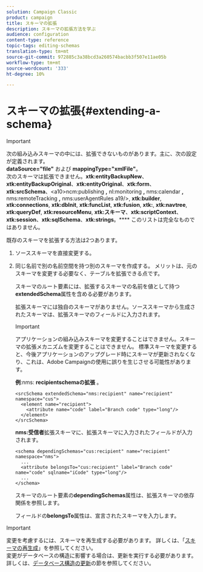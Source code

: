 ```yaml
---
solution: Campaign Classic
product: campaign
title: スキーマの拡張
description: スキーマの拡張方法を学ぶ
audience: configuration
content-type: reference
topic-tags: editing-schemas
translation-type: tm+mt
source-git-commit: 972885c3a38bcd3a260574bacbb3f507e11ae05b
workflow-type: tm+mt
source-wordcount: '333'
ht-degree: 10%

---
```



# スキーマの拡張{#extending-a-schema}

>[!IMPORTANT]
>
>次の組み込みスキーマの中には、拡張できないものがあります。主に、次の設定が定義されます。\
>**dataSource=&quot;file&quot;** および **mappingType=&quot;xmlFile&quot;**。\
>次のスキーマは拡張できません。**xtk:entityBackupNew**、**xtk:entityBackupOriginal**、**xtk:entityOriginal**、**xtk:form**、**xtk:srcSchema**、&lt;a10>ncm:publishing **,** nl:monitoring **,** nms:calendar **,** nms:remoteTracking **,** nms:userAgentRules a19/>, **xtk:builder**, **xtk:connections**, **xtk:dbInit**, **xtk:funcList**, **xtk:fusion**, **xtk:**, **xtk:navtree**, **xtk:queryDef**, **xtk:resourceMenu**, **xtk:スキーマ**、**xtk:scriptContext**、**xtk:session**、**xtk:sqlSchema**、**xtk:strings**。****
>このリストは完全なものではありません。

既存のスキーマを拡張する方法は2つあります。

1. ソーススキーマを直接変更する。
1. 同じ名前で別の名前空間を持つ別のスキーマを作成する。 メリットは、元のスキーマを変更する必要なく、テーブルを拡張できる点です。

   スキーマのルート要素には、拡張するスキーマの名前を値として持つ&#x200B;**extendedSchema**&#x200B;属性を含める必要があります。

   拡張スキーマには独自のスキーマがありません。ソーススキーマから生成されたスキーマは、拡張スキーマのフィールドに入力されます。

   >[!IMPORTANT]
   >
   >アプリケーションの組み込みスキーマを変更することはできません。スキーマの拡張メカニズムを変更することはできません。 標準スキーマを変更すると、今後アプリケーションのアップグレード時にスキーマが更新されなくなり、これは、Adobe Campaignの使用に誤りを生じさせる可能性があります。

   **例**:nms: **recipientschemaの拡張** 。

   ```
   <srcSchema extendedSchema="nms:recipient" name="recipient" namespace="cus">
     <element name="recipient">
       <attribute name="code" label="Branch code" type="long"/>
     </element>
   </srcSchema>
   ```

   **nms:受信者**&#x200B;拡張スキーマに、拡張スキーマに入力されたフィールドが入力されます。

   ```
   <schema dependingSchemas="cus:recipient" name="recipient" namespace="nms">
     ...
     <attribute belongsTo="cus:recipient" label="Branch code" name="code" sqlname="iCode" type="long"/>
     ...
   </schema>
   ```

   スキーマのルート要素の&#x200B;**dependingSchemas**&#x200B;属性は、拡張スキーマの依存関係を参照します。

   フィールドの&#x200B;**belongsTo**&#x200B;属性は、宣言されたスキーマを入力します。

>[!IMPORTANT]
>
>変更を考慮するには、スキーマを再生成する必要があります。 詳しくは、「[スキーマの再生成](../../configuration/using/regenerating-schemas.md)」を参照してください。\
>変更がデータベースの構造に影響する場合は、更新を実行する必要があります。 詳しくは、[データベース構造の更新](../../configuration/using/updating-the-database-structure.md)の節を参照してください。

